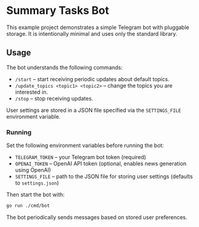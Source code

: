 # Summary Tasks Bot

This example project demonstrates a simple Telegram bot with pluggable storage.
It is intentionally minimal and uses only the standard library.

## Usage

The bot understands the following commands:

* `/start` – start receiving periodic updates about default topics.
* `/update_topics <topic1> <topic2>` – change the topics you are interested in.
* `/stop` – stop receiving updates.

User settings are stored in a JSON file specified via the `SETTINGS_FILE` environment variable.

### Running

Set the following environment variables before running the bot:

* `TELEGRAM_TOKEN` – your Telegram bot token (required)
* `OPENAI_TOKEN` – OpenAI API token (optional, enables news generation using OpenAI)
* `SETTINGS_FILE` – path to the JSON file for storing user settings (defaults to `settings.json`)

Then start the bot with:

```bash
go run ./cmd/bot
```

The bot periodically sends messages based on stored user preferences.
